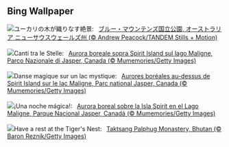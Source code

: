 ## Bing Wallpaper
![](https://www.bing.com/th?id=OHR.EucalyptusForest_JA-JP1746182669_UHD.jpg&w=1000)ユーカリの木が織りなす絶景:&nbsp;&ensp;[ブルー・マウンテンズ国立公園, オーストラリア ニューサウスウェールズ州 (© Andrew Peacock/TANDEM Stills + Motion)](https://www.bing.com/th?id=OHR.EucalyptusForest_JA-JP1746182669_UHD.jpg)
<br><br/>
![](https://www.bing.com/th?id=OHR.MaligneLakeJasper_IT-IT4481289877_UHD.jpg&w=1000)Canti tra le Stelle:&nbsp;&ensp;[Aurora boreale sopra Spirit Island sul lago Maligne, Parco Nazionale di Jasper, Canada (© Mumemories/Getty Images)](https://www.bing.com/th?id=OHR.MaligneLakeJasper_IT-IT4481289877_UHD.jpg)
<br><br/>
![](https://www.bing.com/th?id=OHR.MaligneLakeJasper_FR-FR2308232847_UHD.jpg&w=1000)Danse magique sur un lac mystique:&nbsp;&ensp;[Aurores boréales au-dessus de Spirit Island sur le lac Maligne, Parc national Jasper, Canada (© Mumemories/Getty Images)](https://www.bing.com/th?id=OHR.MaligneLakeJasper_FR-FR2308232847_UHD.jpg)
<br><br/>
![](https://www.bing.com/th?id=OHR.MaligneLakeJasper_ES-ES6288170690_UHD.jpg&w=1000)¡Una noche mágica!:&nbsp;&ensp;[Aurora boreal sobre la Isla Spirit en el Lago Maligne, Parque Nacional Jasper, Canadá (© Mumemories/Getty Images)](https://www.bing.com/th?id=OHR.MaligneLakeJasper_ES-ES6288170690_UHD.jpg)
<br><br/>
![](https://www.bing.com/th?id=OHR.BhutanMonastery_EN-GB2130473204_UHD.jpg&w=1000)Have a rest at the Tiger's Nest:&nbsp;&ensp;[Taktsang Palphug Monastery, Bhutan (© Baron Reznik/Getty Images)](https://www.bing.com/th?id=OHR.BhutanMonastery_EN-GB2130473204_UHD.jpg)
<br><br/>
